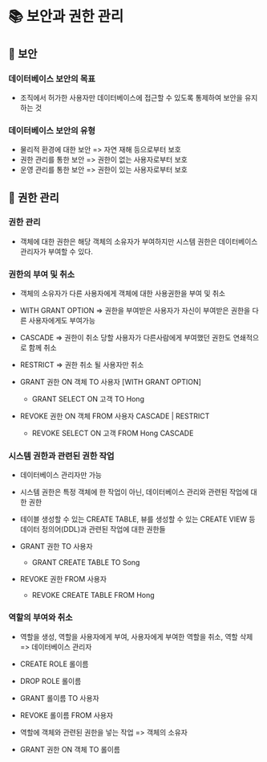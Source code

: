 
# 📚 보안과 권한 관리

## 📌 보안

### 데이터베이스 보안의 목표

- 조직에서 허가한 사용자만 데이터베이스에 접근할 수 있도록 통제하여 보안을 유지하는 것

### 데이터베이스 보안의 유형

- 물리적 환경에 대한 보안 => 자연 재해 등으로부터 보호
- 권한 관리를 통한 보안 => 권한이 없는 사용자로부터 보호
- 운영 관리를 통한 보안 => 권한이 있는 사용자로부터 보호

## 📌 권한 관리

### 권한 관리

- 객체에 대한 권한은 해당 객체의 소유자가 부여하지만 시스템 권한은 데이터베이스 관리자가 부여할 수 있다.

### 권한의 부여 및 취소

- 객체의 소유자가 다른 사용자에게 객체에 대한 사용권한을 부여 및 취소
- WITH GRANT OPTION => 권한을 부여받은 사용자가 자신이 부여받은 권한을 다른 사용자에게도 부여가능
- CASCADE => 권한이 취소 당할 사용자가 다른사람에게 부여했던 권한도 연쇄적으로 함께 취소
- RESTRICT => 권한 취소 될 사용자만 취소

- GRANT 권한 ON 객체 TO 사용자 \[WITH GRANT OPTION]
    - GRANT SELECT ON 고객 TO Hong
- REVOKE 권한 ON 객체 FROM 사용자 CASCADE | RESTRICT
    - REVOKE SELECT ON 고객 FROM Hong CASCADE

### 시스템 권한과 관련된 권한 작업

- 데이터베이스 관리자만 가능
- 시스템 권한은 특정 객체에 한 작업이 아닌, 데이터베이스 관리와 관련된 작업에 대한 권한
- 테이블 생성할 수 있는 CREATE TABLE, 뷰를 생성할 수 있는 CREATE VIEW 등 데이터 정의어(DDL)과 관련된 작업에 대한 권한들

- GRANT 권한 TO 사용자
    - GRANT CREATE TABLE TO Song
- REVOKE 권한 FROM 사용자
    - REVOKE CREATE TABLE FROM Hong

### 역할의 부여와 취소

- 역할을 생성, 역할을 사용자에게 부여, 사용자에게 부여한 역할을 취소, 역할 삭제 => 데이터베이스 관리자

- CREATE ROLE 롤이름
- DROP ROLE 롤이름
- GRANT 롤이름 TO 사용자
- REVOKE 롤이름 FROM 사용자

- 역할에 객체와 관련된 권한을 넣는 작업 => 객체의 소유자

- GRANT 권한 ON 객체 TO 롤이름


